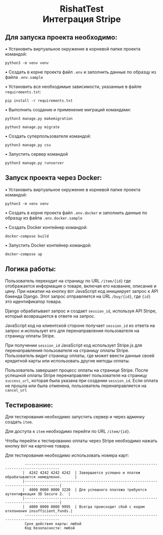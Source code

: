 <h1 align="center">RishatTest<br>
  Интеграция Stripe</h1> 
<h2 align="left">Для запуска проекта необходимо:</h2>
  
• Установить виртуальное окружение в корневой папке проекта командой:
```shell
python3 -m venv venv
```

• Создать в корне проекта файл ```.env``` и заполнить данные по образцу из файла ```.env.sample```

• Установить все необходимые зависимости, указанные в файле ```requirements.txt```:
```shell
pip install -r requirements.txt
```
• Выполнить создание и применение миграций командами:
```shell
python3 manage.py makemigration
```
```shell
python3 manage.py migrate
```
   
• Создать суперпользователя командой:
```shell
python3 manage.py csu
```

• Запустить сервер командой
```shell
python3 manage.py runserver
```

<h2 align="left">Запуск проекта через Docker:</h2>

• Установить виртуальное окружение в корневой папке проекта командой:
```shell
python3 -m venv venv
```
• Создать в корне проекта файл ```.env.docker``` и заполнить данные по образцу из файла ```.env.docker.sample```

• Создать Docker контейнер командой:
```shell
docker-compose build
```
• Запустить Docker контейнер командой:
```shell
docker-compose up
```
<h2 align="left">Логика работы:</h2>

Пользователь переходит на страницу по URL ```/item/{id}``` где отображается информация о товаре, включая его название, описание и цену.
При нажатии на кнопку ```BUY``` JavaScript код инициирует запрос к API бэкенда Django. Этот запрос отправляется на URL ```/buy/{id}```, где ```{id}``` это идентификатор товара.

Django обрабатывает запрос и создает ```session_id```, используя API Stripe, который возвращается в ответе на запрос.

JavaScript код на клиентской стороне получает ```session_id``` из ответа на запрос и использует его для перенаправления пользователя на страницу оплаты Stripe.

При получении ```session_id``` JavaScript код использует Stripe.js для перенаправления пользователя на страницу оплаты Stripe. Пользователь видит страницу оплаты, где может ввести данные своей кредитной карты или использовать другие методы оплаты.

Пользователь завершает процесс оплаты на странице Stripe. После успешной оплаты Stripe перенаправляет пользователя на страницу ```success_url```, которая была указана при создании ```session_id```. Если оплата не прошла или была отменена, пользователь перенаправляется на ```cancel_url```

<h2 align="left">Тестирование:</h2>

Для тестирования необходимо запустить сервер и через админку создать ```item```.

Для доступа к ```item``` необходимо перейти по URL ```/item/{id}```.

Чтобы перейти к тестированию оплаты через Stripe необходимо нажать кнопку ```BUY``` на карточке товара. 

Для тестирования необходимо использовать номера карт:

             --------------------------------------------------------------------------------------
            |  4242 4242 4242 4242	| Завершается успешно и платеж обрабатывается немедленно.      |
            |--------------------------------------------------------------------------------------|
            |  4000 0000 0000 3220	| Для успешного платежа требуется аутентификация 3D Secure 2.  |
            |--------------------------------------------------------------------------------------|
            |  4000 0000 0000 9995	| Всегда происходит сбой с кодом отклонения insufficient_funds.|
             --------------------------------------------------------------------------------------
             Срок действия карты: любой
             Код безопасности: любой
